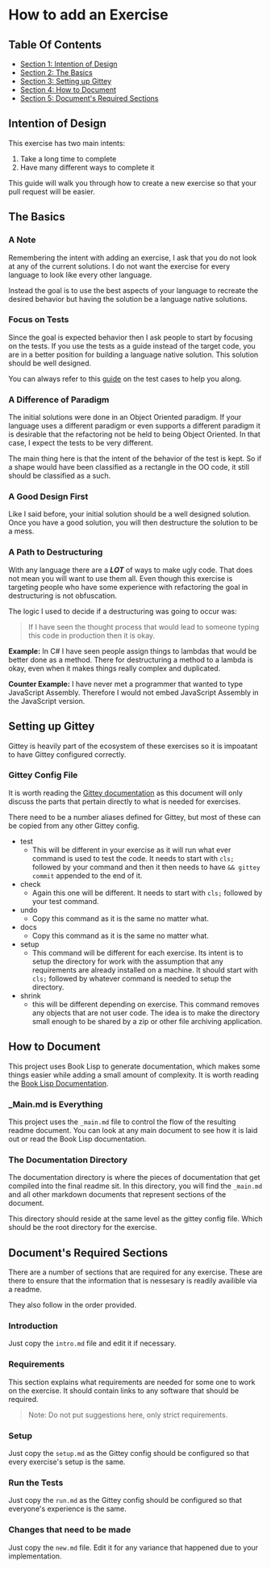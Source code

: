 
<!-- GENERATED DOCUMENT! DO NOT EDIT! -->
# How to add an Exercise #

## Table Of Contents ##

- [Section 1: Intention of Design](#user-content-intention-of-design)
- [Section 2: The Basics](#user-content-the-basics)
- [Section 3: Setting up Gittey](#user-content-setting-up-gittey)
- [Section 4: How to Document](#user-content-how-to-document)
- [Section 5: Document's Required Sections](#user-content-document's-required-sections)

## Intention of Design ##

This exercise has two main intents:

1. Take a long time to complete
2. Have many different ways to complete it

This guide will walk you through how to create a new exercise so that your pull request will be easier.
    

## The Basics ##

### A Note

Remembering the intent with adding an exercise, I ask that you do not look at any of the current solutions. I do not want the exercise for every language to look like every other language.

Instead the goal is to use the best aspects of your language to recreate the desired behavior but having the solution be a language native solutions.

### Focus on Tests

Since the goal is expected behavior then I ask people to start by focusing on the tests. If you use the tests as a guide instead of the target code, you are in a better position for building a language native solution. This solution should be well designed.

You can always refer to this [guide](./test_cases.md) on the test cases to help you along.

### A Difference of Paradigm

The initial solutions were done in an Object Oriented paradigm. If your language uses a different paradigm or even supports a different paradigm it is desirable that the refactoring not be held to being Object Oriented. In that case, I expect the tests to be very different.

The main thing here is that the intent of the behavior of the test is kept. So if a shape would have been classified as a rectangle in the OO code, it still should be classified as a such.

### A Good Design First

Like I said before, your initial solution should be a well designed solution. Once you have a good solution, you will then destructure the solution to be a mess.

### A Path to Destructuring

With any language there are a **_LOT_** of ways to make ugly code. That does not mean you will want to use them all. Even though this exercise is targeting people who have some experience with refactoring the goal in destructuring is not obfuscation.

The logic I used to decide if a destructuring was going to occur was:

> If I have seen the thought process that would lead to someone typing this code in production then it is okay.

**Example:** In C# I have seen people assign things to lambdas that would be better done as a method. There for destructuring a method to a lambda is okay, even when it makes things really complex and duplicated.

**Counter Example:** I have never met a programmer that wanted to type JavaScript Assembly. Therefore I would not embed JavaScript Assembly in the JavaScript version.
    

## Setting up Gittey ##

Gittey is heavily part of the ecosystem of these exercises so it is impoatant to have Gittey configured correctly.

### Gittey Config File

It is worth reading the [Gittey documentation](https://github.com/cmstead/gittey/blob/main/README.md) as this document will only discuss the parts that pertain directly to what is needed for exercises.

There need to be a number aliases defined for Gittey, but most of these can be copied from any other Gittey config.

- test
  - This will be different in your exercise as it will run what ever command is used to test the code. It needs to start with ```cls;``` followed by your command and then it then needs to have ```&& gittey commit``` appended to the end of it.
- check
  - Again this one will be different. It needs to start with ```cls;``` followed by your test command.
- undo
  - Copy this command as it is the same no matter what.
- docs
  - Copy this command as it is the same no matter what.
- setup
  - This command will be different for each exercise. Its intent is to setup the directory for work with the assumption that any requirements are already installed on a machine. It should start with ```cls;``` followed by whatever command is needed to setup the directory.
- shrink
  - this will be different depending on exercise. This command removes any objects that are not user code. The idea is to make the directory small enough to be shared by a zip or other file archiving application.
    

## How to Document ##

This project uses Book Lisp to generate documentation, which makes some things easier while adding a small amount of complexity. It is worth reading the [Book Lisp Documentation](https://github.com/cmstead/booklisp/blob/master/README.md).

### _Main.md is Everything

This project uses the ```_main.md``` file to control the flow of the resulting readme document. You can look at any main document to see how it is laid out or read the Book Lisp documentation.

### The Documentation Directory

The documentation directory is where the pieces of documentation that get compiled into the final readme sit. In this directory, you will find the ```_main.md``` and all other markdown documents that represent sections of the document.

This directory should reside at the same level as the gittey config file. Which should be the root directory for the exercise.
    

## Document's Required Sections ##

There are a number of sections that are required for any exercise. These are there to ensure that the information that is nessesary is readily availible via a readme.

They also follow in the order provided.

### Introduction

Just copy the ```intro.md``` file and edit it if necessary.

### Requirements

This section explains what requirements are needed for some one to work on the exercise. It should contain links to any software that should be required.

> Note: Do not put suggestions here, only strict requirements.

### Setup

Just copy the ```setup.md``` as the Gittey config should be configured so that every exercise's setup is the same.

### Run the Tests

Just copy the ```run.md``` as the Gittey config should be configured so that everyone's experience is the same.

### Changes that need to be made

Just copy the ```new.md``` file. Edit it for any variance that happened due to your implementation.
    

<!-- GENERATED DOCUMENT! DO NOT EDIT! -->
    